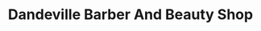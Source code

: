---
title: "Dandeville Barber And Beauty Shop"
url: /rochester/dandeville-barber-and-beauty-shop/
shop: hairdresser
---